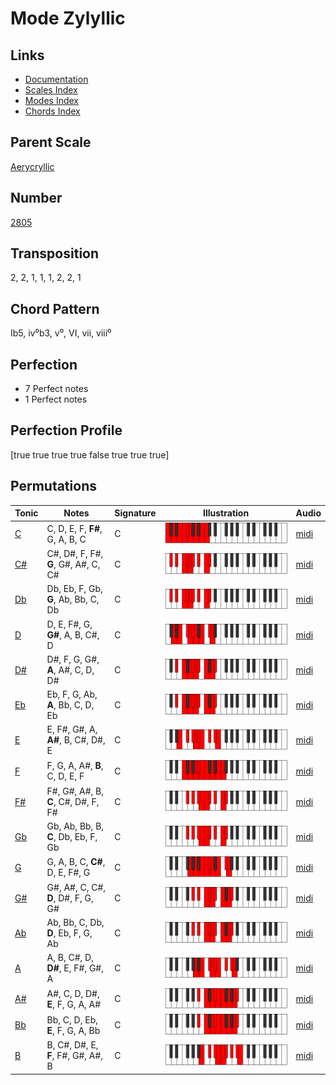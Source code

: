 # Mode Zylyllic

## Links

- [Documentation](README.md)
- [Scales Index](Scales.md)
- [Modes Index](Modes.md)
- [Chords Index](Chords.md)

## Parent Scale

[Aerycryllic](ScaleAerycryllic.md)

## Number

[2805](https://ianring.com/musictheory/scales/2805)

## Transposition

2, 2, 1, 1, 1, 2, 2, 1

## Chord Pattern

Ib5, iv⁰b3, v⁰, VI, vii, viii⁰

## Perfection

- 7 Perfect notes
- 1 Perfect notes

## Perfection Profile

[true true true true false true true true]

## Permutations

| Tonic | Notes | Signature | Illustration | Audio |
|-------|-------|-----------|--------------|-------|
| [C](ModeCNaturalZylyllic.md) | C, D, E, F, **F#**, G, A, B, C | C | ![CNaturalZylyllic](ModeCNaturalZylyllic.png) | [midi](https://github.com/edipermadi/music/blob/main/docs/ModeCNaturalZylyllic.mid?raw=true) |
| [C#](ModeCSharpZylyllic.md) | C#, D#, F, F#, **G**, G#, A#, C, C# | C | ![CSharpZylyllic](ModeCSharpZylyllic.png) | [midi](https://github.com/edipermadi/music/blob/main/docs/ModeCSharpZylyllic.mid?raw=true) |
| [Db](ModeDFlatZylyllic.md) | Db, Eb, F, Gb, **G**, Ab, Bb, C, Db | C | ![DFlatZylyllic](ModeDFlatZylyllic.png) | [midi](https://github.com/edipermadi/music/blob/main/docs/ModeDFlatZylyllic.mid?raw=true) |
| [D](ModeDNaturalZylyllic.md) | D, E, F#, G, **G#**, A, B, C#, D | C | ![DNaturalZylyllic](ModeDNaturalZylyllic.png) | [midi](https://github.com/edipermadi/music/blob/main/docs/ModeDNaturalZylyllic.mid?raw=true) |
| [D#](ModeDSharpZylyllic.md) | D#, F, G, G#, **A**, A#, C, D, D# | C | ![DSharpZylyllic](ModeDSharpZylyllic.png) | [midi](https://github.com/edipermadi/music/blob/main/docs/ModeDSharpZylyllic.mid?raw=true) |
| [Eb](ModeEFlatZylyllic.md) | Eb, F, G, Ab, **A**, Bb, C, D, Eb | C | ![EFlatZylyllic](ModeEFlatZylyllic.png) | [midi](https://github.com/edipermadi/music/blob/main/docs/ModeEFlatZylyllic.mid?raw=true) |
| [E](ModeENaturalZylyllic.md) | E, F#, G#, A, **A#**, B, C#, D#, E | C | ![ENaturalZylyllic](ModeENaturalZylyllic.png) | [midi](https://github.com/edipermadi/music/blob/main/docs/ModeENaturalZylyllic.mid?raw=true) |
| [F](ModeFNaturalZylyllic.md) | F, G, A, A#, **B**, C, D, E, F | C | ![FNaturalZylyllic](ModeFNaturalZylyllic.png) | [midi](https://github.com/edipermadi/music/blob/main/docs/ModeFNaturalZylyllic.mid?raw=true) |
| [F#](ModeFSharpZylyllic.md) | F#, G#, A#, B, **C**, C#, D#, F, F# | C | ![FSharpZylyllic](ModeFSharpZylyllic.png) | [midi](https://github.com/edipermadi/music/blob/main/docs/ModeFSharpZylyllic.mid?raw=true) |
| [Gb](ModeGFlatZylyllic.md) | Gb, Ab, Bb, B, **C**, Db, Eb, F, Gb | C | ![GFlatZylyllic](ModeGFlatZylyllic.png) | [midi](https://github.com/edipermadi/music/blob/main/docs/ModeGFlatZylyllic.mid?raw=true) |
| [G](ModeGNaturalZylyllic.md) | G, A, B, C, **C#**, D, E, F#, G | C | ![GNaturalZylyllic](ModeGNaturalZylyllic.png) | [midi](https://github.com/edipermadi/music/blob/main/docs/ModeGNaturalZylyllic.mid?raw=true) |
| [G#](ModeGSharpZylyllic.md) | G#, A#, C, C#, **D**, D#, F, G, G# | C | ![GSharpZylyllic](ModeGSharpZylyllic.png) | [midi](https://github.com/edipermadi/music/blob/main/docs/ModeGSharpZylyllic.mid?raw=true) |
| [Ab](ModeAFlatZylyllic.md) | Ab, Bb, C, Db, **D**, Eb, F, G, Ab | C | ![AFlatZylyllic](ModeAFlatZylyllic.png) | [midi](https://github.com/edipermadi/music/blob/main/docs/ModeAFlatZylyllic.mid?raw=true) |
| [A](ModeANaturalZylyllic.md) | A, B, C#, D, **D#**, E, F#, G#, A | C | ![ANaturalZylyllic](ModeANaturalZylyllic.png) | [midi](https://github.com/edipermadi/music/blob/main/docs/ModeANaturalZylyllic.mid?raw=true) |
| [A#](ModeASharpZylyllic.md) | A#, C, D, D#, **E**, F, G, A, A# | C | ![ASharpZylyllic](ModeASharpZylyllic.png) | [midi](https://github.com/edipermadi/music/blob/main/docs/ModeASharpZylyllic.mid?raw=true) |
| [Bb](ModeBFlatZylyllic.md) | Bb, C, D, Eb, **E**, F, G, A, Bb | C | ![BFlatZylyllic](ModeBFlatZylyllic.png) | [midi](https://github.com/edipermadi/music/blob/main/docs/ModeBFlatZylyllic.mid?raw=true) |
| [B](ModeBNaturalZylyllic.md) | B, C#, D#, E, **F**, F#, G#, A#, B | C | ![BNaturalZylyllic](ModeBNaturalZylyllic.png) | [midi](https://github.com/edipermadi/music/blob/main/docs/ModeBNaturalZylyllic.mid?raw=true) |
